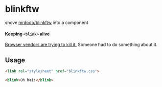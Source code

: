 blinkftw
========

shove [mrdoob/blinkftw](https://github.com/mrdoob/blinkftw) into a component

#### Keeping `<blink>` alive ####

[Browser vendors are trying to kill it.](https://bugzilla.mozilla.org/show_bug.cgi?id=857820) Someone had to do something about it.


## Usage

```html
<link rel="stylesheet" href="blinkftw.css">
```

```html
<blink>Oh hai!</blink>
```